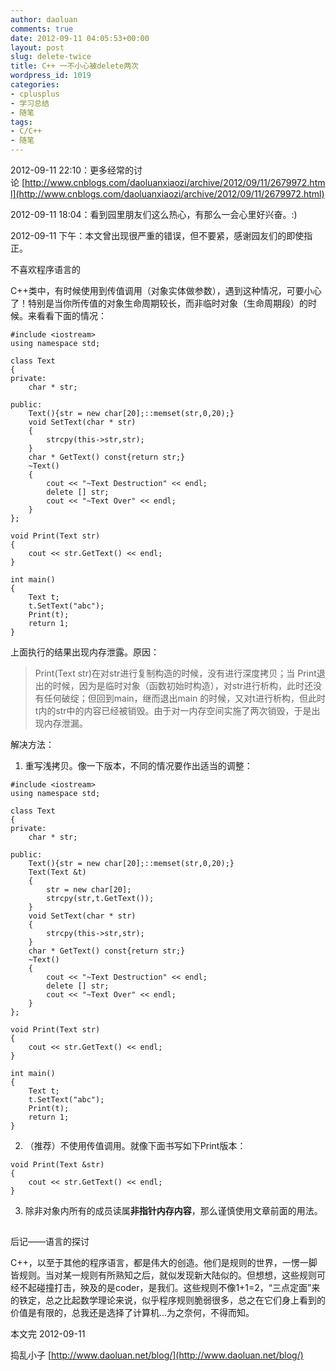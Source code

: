 ```yaml
---
author: daoluan
comments: true
date: 2012-09-11 04:05:53+00:00
layout: post
slug: delete-twice
title: C++ 一不小心被delete两次
wordpress_id: 1019
categories:
- cplusplus
- 学习总结
- 随笔
tags:
- C/C++
- 随笔
---
```


2012-09-11 22:10：更多经常的讨论 [http://www.cnblogs.com/daoluanxiaozi/archive/2012/09/11/2679972.html](http://www.cnblogs.com/daoluanxiaozi/archive/2012/09/11/2679972.html)

2012-09-11 18:04：看到园里朋友们这么热心，有那么一会心里好兴奋。:)

2012-09-11 下午：本文曾出现很严重的错误，但不要紧，感谢园友们的即使指正。

<!-- more -->

不喜欢程序语言的

C++类中，有时候使用到传值调用（对象实体做参数），遇到这种情况，可要小心了！特别是当你所传值的对象生命周期较长，而非临时对象（生命周期段）的时候。来看看下面的情况：

    
    #include <iostream>
    using namespace std;
    
    class Text
    {
    private:
    	char * str;
    
    public:
    	Text(){str = new char[20];::memset(str,0,20);}
    	void SetText(char * str)
    	{
    		strcpy(this->str,str);
    	}
    	char * GetText() const{return str;}
    	~Text()
    	{
    		cout << "~Text Destruction" << endl;
    		delete [] str;
    		cout << "~Text Over" << endl;
    	}
    };
    
    void Print(Text str)
    {
    	cout << str.GetText() << endl;
    }
    
    int main()
    {
    	Text t;
    	t.SetText("abc");
    	Print(t);
    	return 1;
    }


上面执行的结果出现内存泄露。原因：


> Print(Text str)在对str进行复制构造的时候，没有进行深度拷贝；当 Print退出的时候，因为是临时对象（函数初始时构造），对str进行析构，此时还没有任何破绽；但回到main，继而退出main 的时候，又对t进行析构，但此时t内的str中的内容已经被销毁。由于对一内存空间实施了两次销毁，于是出现内存泄漏。


解决方法：



	
  1. 重写浅拷贝。像一下版本，不同的情况要作出适当的调整：

    
    #include <iostream>
    using namespace std;
    
    class Text
    {
    private:
    	char * str;
    
    public:
    	Text(){str = new char[20];::memset(str,0,20);}
    	Text(Text &t)
    	{
    		str = new char[20];
    		strcpy(str,t.GetText());
    	}
    	void SetText(char * str)
    	{
    		strcpy(this->str,str);
    	}
    	char * GetText() const{return str;}
    	~Text()
    	{
    		cout << "~Text Destruction" << endl;
    		delete [] str;
    		cout << "~Text Over" << endl;
    	}
    };
    
    void Print(Text str)
    {
    	cout << str.GetText() << endl;
    }
    
    int main()
    {
    	Text t;
    	t.SetText("abc");
    	Print(t);
    	return 1;
    }




	
  2. （推荐）不使用传值调用。就像下面书写如下Print版本：

    
    void Print(Text &str)
    {
    	cout << str.GetText() << endl;
    }




	
  3. 除非对象内所有的成员读属**非指针内存内容**，那么谨慎使用文章前面的用法。




## 
后记——语言的探讨


C++，以至于其他的程序语言，都是伟大的创造。他们是规则的世界，一愣一脚皆规则。当对某一规则有所熟知之后，就似发现新大陆似的。但想想，这些规则可经不起碰撞打击，殃及的是coder，是我们。这些规则不像1+1=2，“三点定面”来的铁定，总之比起数学理论来说，似乎程序规则脆弱很多，总之在它们身上看到的价值是有限的，总我还是选择了计算机...为之奈何，不得而知。

本文完 2012-09-11

捣乱小子 [http://www.daoluan.net/blog/](http://www.daoluan.net/blog/)
